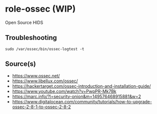 # role-ossec (WIP)
Open Source HIDS


## Troubleshooting
```
sudo /var/ossec/bin/ossec-logtest -t
```

## Source(s)
- https://www.ossec.net/
- https://www.libellux.com/ossec/
- https://hackertarget.com/ossec-introduction-and-installation-guide/
- https://www.youtube.com/watch?v=PwpPR-Mk7Bk
- https://marc.info/?l=security-onion&m=149576468915881&w=2
- https://www.digitalocean.com/community/tutorials/how-to-upgrade-ossec-2-8-1-to-ossec-2-8-2
